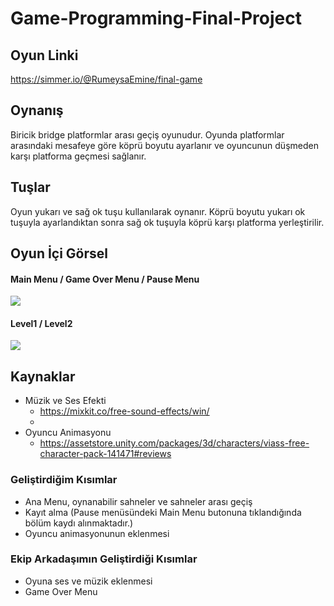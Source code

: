 # Game-Programming-Final-Project
## Oyun Linki
https://simmer.io/@RumeysaEmine/final-game

## Oynanış
Biricik bridge platformlar arası geçiş oyunudur. Oyunda platformlar arasındaki mesafeye göre köprü boyutu ayarlanır ve oyuncunun düşmeden karşı platforma geçmesi sağlanır.

## Tuşlar
Oyun yukarı ve sağ ok tuşu kullanılarak oynanır. Köprü boyutu yukarı ok tuşuyla ayarlandıktan sonra sağ ok tuşuyla köprü karşı platforma yerleştirilir. 

## Oyun İçi Görsel
#### Main Menu / Game Over Menu / Pause Menu
![](https://github.com/rumeysaemine/Game-Programming-Final-Project/blob/main/image/Menu.jpg)
#### Level1 / Level2
![](https://github.com/rumeysaemine/Game-Programming-Final-Project/blob/main/image/Level.jpg)

## Kaynaklar
* Müzik ve Ses Efekti
    - https://mixkit.co/free-sound-effects/win/
    - 
* Oyuncu Animasyonu
    - https://assetstore.unity.com/packages/3d/characters/viass-free-character-pack-141471#reviews

### Geliştirdiğim Kısımlar
 * Ana Menu, oynanabilir sahneler ve sahneler arası geçiş
 * Kayıt alma (Pause menüsündeki Main Menu butonuna tıklandığında bölüm kaydı alınmaktadır.)
 * Oyuncu animasyonunun eklenmesi
 
### Ekip Arkadaşımın Geliştirdiği Kısımlar
*  Oyuna ses ve müzik eklenmesi
*  Game Over Menu
